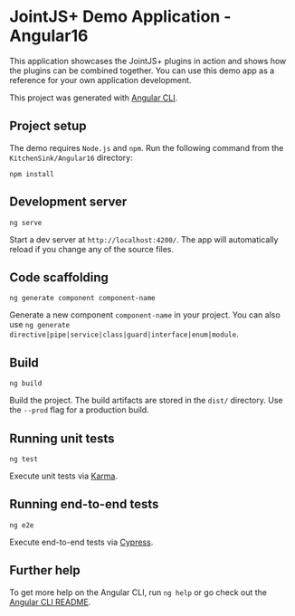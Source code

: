 # JointJS+ Demo Application - Angular16

This application showcases the JointJS+ plugins in action and shows how the plugins
can be combined together. You can use this demo app as a reference for your own application
development.

This project was generated with [Angular CLI](https://github.com/angular/angular-cli).

## Project setup

The demo requires `Node.js` and `npm`. Run the following command from the `KitchenSink/Angular16` directory:

```
npm install
```

## Development server

```
ng serve
```

Start a dev server at `http://localhost:4200/`. The app will automatically reload if you change any of the source files.

## Code scaffolding

```
ng generate component component-name
```

Generate a new component `component-name` in your project. You can also use `ng generate directive|pipe|service|class|guard|interface|enum|module`.

## Build

```
ng build
```

Build the project. The build artifacts are stored in the `dist/` directory. Use the `--prod` flag for a production build.

## Running unit tests

```
ng test
```

Execute unit tests via [Karma](https://karma-runner.github.io).

## Running end-to-end tests

```
ng e2e
```

Execute end-to-end tests via [Cypress](https://docs.cypress.io/guides/overview/why-cypress).

## Further help

To get more help on the Angular CLI, run `ng help` or go check out the [Angular CLI README](https://github.com/angular/angular-cli/blob/master/README.md).
